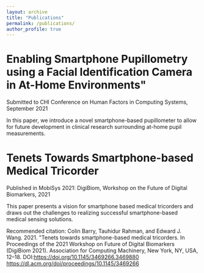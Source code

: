 ```yaml
---
layout: archive
title: "Publications"
permalink: /publications/
author_profile: true
---
```


<!-- {% if author.googlescholar %}
  You can also find my articles on <u><a href="{{author.googlescholar}}">my Google Scholar profile</a>.</u>
{% endif %}

{% include base_path %} -->


# Enabling Smartphone Pupillometry using a Facial Identification Camera in At-Home Environments"
Submitted to CHI Conference on Human Factors in Computing Systems, September 2021

In this paper, we introduce a novel smartphone-based pupillometer to allow for future development in clinical research surrounding at-home pupil measurements.


# Tenets Towards Smartphone-based Medical Tricorder
Published in MobiSys 2021: DigiBiom, Workshop on the Future of Digital Biomarkers, 2021

This paper presents a vision for smartphone based medical tricorders and draws out the challenges to realizing successful smartphone-based medical sensing solutions.

Recommended citation: Colin Barry, Tauhidur Rahman, and Edward J. Wang. 2021. "Tenets towards smartphone-based medical tricorders. In Proceedings of the 2021 Workshop on Future of Digital Biomarkers (DigiBiom 2021). Association for Computing Machinery, New York, NY, USA, 12–18. DOI:https://doi.org/10.1145/3469266.3469880 https://dl.acm.org/doi/proceedings/10.1145/3469266




<!-- 
{% for post in site.publications reversed %}
  {% include archive-single.html %}
{% endfor %} -->
